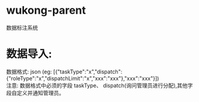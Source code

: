 # wukong-parent
数据标注系统
# 数据导入:
数据格式: json (eg: [{"taskType":"x","dispatch":{"roleType":"x","dispatchLimit":"x","xxx":"xxx"},"xxx":"xxx"}])  
注意: 数据格式中必须的字段 taskType、 dispatch(询问管理员进行分配),其他字段自定义并通知管理员。
